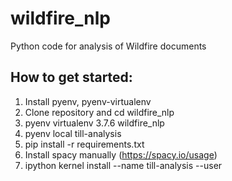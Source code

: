 # wildfire_nlp
Python code for analysis of Wildfire documents

## How to get started:
1. Install pyenv, pyenv-virtualenv
2. Clone repository and cd wildfire_nlp
3. pyenv virtualenv 3.7.6 wildfire_nlp
4. pyenv local till-analysis
5. pip install -r requirements.txt
6. Install spacy manually (https://spacy.io/usage)
7. ipython kernel install --name till-analysis --user
